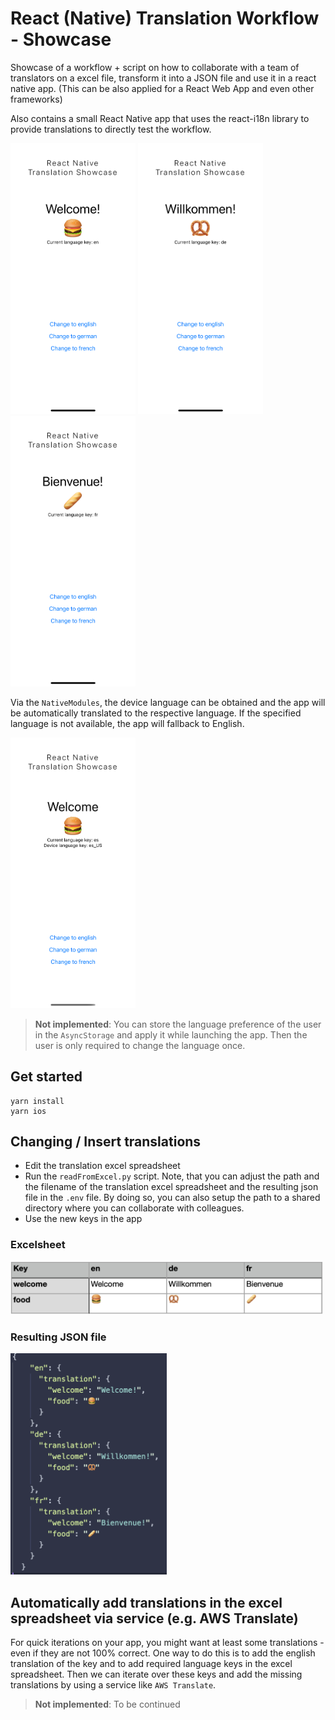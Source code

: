 # React (Native) Translation Workflow - Showcase
Showcase of a workflow + script on how to collaborate with a team of translators on a excel file, transform it into a JSON file and use it in a react native app. (This can be also applied for a React Web App and even other frameworks)

Also contains a small React Native app that uses the react-i18n library to provide translations to directly test the workflow.

[<img src="docs/Screenshot_en.png" width="200" />](docs/Screenshot_en.png)
[<img src="docs/Screenshot_de.png" width="200" />](docs/Screenshot_de.png)
[<img src="docs/Screenshot_fr.png" width="200" />](docs/Screenshot_fr.png)

Via the `NativeModules`, the device language can be obtained and the app will be automatically translated to the respective language. If the specified language is not available, the app will fallback to English.

[<img src="docs/Screenshot_es.png" width="200" />](docs/Screenshot_es.png)

> **Not implemented**: You can store the language preference of the user in the `AsyncStorage` and apply it while launching the app. Then the user is only required to change the language once.

## Get started
```
yarn install
yarn ios
```
## Changing / Insert translations
* Edit the translation excel spreadsheet
* Run the `readFromExcel.py` script. Note, that you can adjust the path and the filename of the translation excel spreadsheet and the resulting  json file in the `.env` file. By doing so, you can also setup the path to a shared directory where you can collaborate with colleagues.
* Use the new keys in the app
### Excelsheet
[<img src="docs/excelExample.png" width="500" />](docs/excelExample.png)
### Resulting JSON file
[<img src="docs/excelAsJson.png" width="250" />](docs/excelAsJson.png)

## Automatically add translations in the excel spreadsheet via service (e.g. AWS Translate)
For quick iterations on your app, you might want at least some translations - even if they are not 100% correct. One way to do this is to add the english translation of the key and to add required language keys in the excel spreadsheet. Then we can iterate over these keys and add the missing translations by using a service like `AWS Translate`.

> **Not implemented**: To be continued 